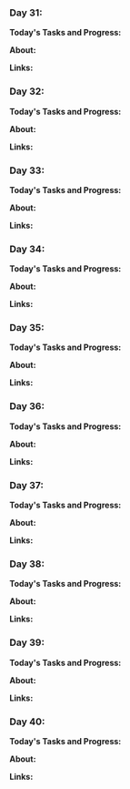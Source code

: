 ### Day 31: 

**Today's Tasks and Progress:**

**About:**

**Links:** []()




### Day 32: 

**Today's Tasks and Progress:**

**About:**

**Links:** []()




### Day 33: 

**Today's Tasks and Progress:**

**About:**

**Links:** []()




### Day 34: 

**Today's Tasks and Progress:**

**About:**

**Links:** []()




### Day 35: 

**Today's Tasks and Progress:**

**About:**

**Links:** []()




### Day 36: 

**Today's Tasks and Progress:**

**About:**

**Links:** []()




### Day 37: 

**Today's Tasks and Progress:**

**About:**

**Links:** []()




### Day 38: 

**Today's Tasks and Progress:**

**About:**

**Links:** []()




### Day 39: 

**Today's Tasks and Progress:**

**About:**

**Links:** []()




### Day 40: 

**Today's Tasks and Progress:**

**About:**

**Links:** []()




